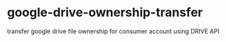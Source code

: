 # google-drive-ownership-transfer
 transfer google drive file ownership for consumer account using DRIVE API
